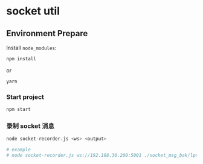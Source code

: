 # socket util

## Environment Prepare

Install `node_modules`:

```bash
npm install
```

or

```bash
yarn
```

### Start project

```bash
npm start
```

### 录制 socket 消息
```bash
node socket-recorder.js <ws> <output>

# example
# node socket-recorder.js ws://192.168.30.200:5001 ./socket_msg_bak/lpnp.txt
```